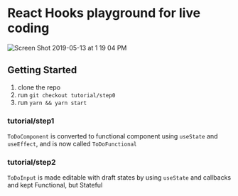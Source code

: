 # React Hooks playground for live coding

![Screen Shot 2019-05-13 at 1 19 04 PM](https://user-images.githubusercontent.com/4091059/57651996-7d9b3500-7583-11e9-8039-894b6cf139a8.png)

## Getting Started

1. clone the repo
2. run `git checkout tutorial/step0`
3. run `yarn && yarn start`

### tutorial/step1

`ToDoComponent` is converted to functional component using `useState` and `useEffect`, and is now called `ToDoFunctional`

### tutorial/step2

`ToDoInput` is made editable with draft states by using `useState` and callbacks and kept Functional, but Stateful
